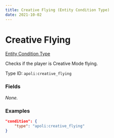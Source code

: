 ```yaml
---
title: Creative Flying (Entity Condition Type)
date: 2021-10-02
---
```


# Creative Flying

[Entity Condition Type](../entity_condition_types.md)

Checks if the player is Creative Mode flying.

Type ID: `apoli:creative_flying`

### Fields

_None._

### Examples

```json
"condition": {
    "type": "apoli:creative_flying"
}
```
